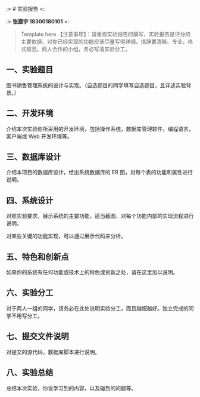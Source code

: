 :> # 实验报告 <:

:> **张宸宇 18300180101** <:

> Template here
> 【注意事项】：请重视实验报告的撰写，实验报告是评分的主要依据，对你已经实现的功能应该尽量写得详细，措辞要清晰、专业，格式规范。两人合作的小组，务必写清实验分工。

## 一、实验题目

图书销售管理系统的设计与实现。（自选题目的同学填写自选题目，且详述实验背景。）

## 二、开发环境

介绍本次实验你所采用的开发环境，包括操作系统，数据库管理软件，编程语言，客户端或 Web 开发环境等。

## 三、数据库设计

介绍本项目的数据库设计，给出系统数据库的 ER 图，对每个表的功能和属性进行说明。

## 四、系统设计

对照实验要求，展示系统的主要功能，适当截图，对每个功能内部的实现流程进行说明。

对某些关键的功能实现，可以通过展示代码来分析。

## 五、特色和创新点

如果你的系统有任何功能或技术上的特色或创新之处，请在这里加以说明。

## 六、实验分工

对于两人一组的同学，请务必在此处说明实验分工，而且越细越好。独立完成的同学不用写分工。

## 七、提交文件说明

对提交的源代码，数据库脚本进行说明。

## 八、实验总结

总结本次实验，你说学习到的内容，以及碰到的问题等。
